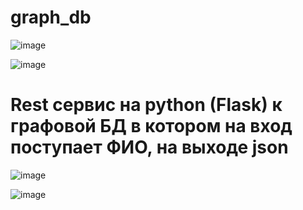 # graph_db

![image](https://user-images.githubusercontent.com/81826648/225326245-1aa9c45b-34e1-4bfa-95e3-95dd64792c78.png)


![image](https://user-images.githubusercontent.com/81826648/225325766-4019a656-f14e-42be-9b19-4b0649e44bb7.png)

# Rest сервис на python (Flask) к графовой БД в котором на вход поступает ФИО, на выходе json

![image](https://user-images.githubusercontent.com/81826648/225325884-486a134e-6ce1-4ecf-b43f-37b06639d369.png)

![image](https://user-images.githubusercontent.com/81826648/225326168-6055d3ac-0c9d-4f28-982c-494631fd39cb.png)
